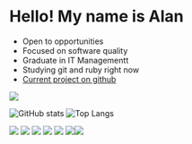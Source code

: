 


  
# Hello! My name is Alan


* Open to opportunities 
* Focused on software quality
* Graduate in IT Managementt
* Studying git and ruby right now
* [Current project on github](https://github.com/alanricardocastro/ruby-course)

<a href="https://www.linkedin.com/in/alanricardocastro"><img src="https://img.shields.io/badge/LinkedIn-0077B5?style=for-the-badge&logo=linkedin&logoColor=white"></a>



![GitHub stats](https://github-readme-stats.vercel.app/api?username=alanricardocastro&show_icons=true&theme=github_dark)
![Top Langs](https://github-readme-stats.vercel.app/api/top-langs?username=alanricardocastro&card_width=250&&layout=compact&theme=github_dark)

<p>
<img src="https://img.shields.io/badge/Ruby-CC342D?style=for-the-badge&logo=ruby&logoColor=white">
<img src="https://img.shields.io/badge/GIT-E44C30?style=for-the-badge&logo=git&logoColor=white">
<img src="https://img.shields.io/badge/HTML5-E34F26?style=for-the-badge&logo=html5&logoColor=white">
<img src="https://img.shields.io/badge/CSS-239120?&style=for-the-badge&logo=css3&logoColor=white">
<img src="https://img.shields.io/badge/Visual_Studio_Code-0078D4?style=for-the-badge&logo=visual%20studio%20code&logoColor=white">
<img src="https://img.shields.io/badge/Adobe%20Photoshop-31A8FF?style=for-the-badge&logo=Adobe%20Photoshop&logoColor=black"><img src="https://img.shields.io/badge/Adobe%20InDesign-FF3366?style=for-the-badge&logo=Adobe%20InDesign&logoColor=white">
</p>



